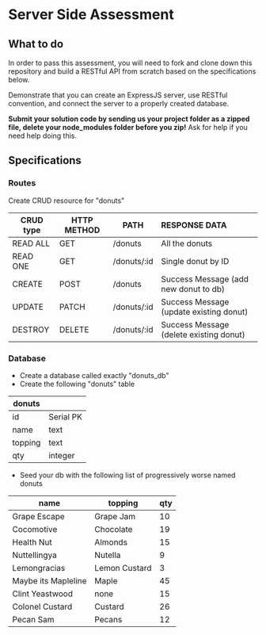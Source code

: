 # Server Side Assessment


## What to do

In order to pass this assessment, you will need to fork and clone down this repository and build a RESTful API from scratch based on the specifications below. 

Demonstrate that you can create an ExpressJS server, use RESTful convention, and connect the server to a properly created database.

**Submit your solution code by sending us your project folder as a zipped file, delete your node_modules folder before you zip!**
Ask for help if you need help doing this.

## Specifications


### Routes
Create CRUD resource for "donuts"

|CRUD type |HTTP METHOD |  PATH           |  RESPONSE DATA                              |
|----------|------------|-----------------|:--------------------------------------------|
| READ ALL |  GET       |  /donuts        |  All the donuts                             |
| READ ONE |  GET       |  /donuts/:id    |  Single donut by ID                         |
| CREATE   |  POST      |  /donuts        |  Success Message (add new donut to db)      |
| UPDATE   |  PATCH     |  /donuts/:id    |  Success Message (update existing donut)    |
| DESTROY  |  DELETE    |  /donuts/:id    |  Success Message (delete existing donut)    |



### Database

 - Create a database called exactly "donuts_db"
 - Create the following "donuts" table

| donuts   |              |
|----------|--------------|
| id       |   Serial PK  |
| name     |   text       |
| topping  |   text       |
| qty      |   integer    |



 - Seed your db with the following list of progressively worse named donuts

| name                  | topping          |  qty  |        
|-----------------------|------------------|-------|
| Grape Escape          | Grape Jam        |  10   |        
| Cocomotive            | Chocolate        |  19   |        
| Health Nut            | Almonds          |  15   |        
| Nuttellingya          | Nutella          |   9   |        
| Lemongracias          | Lemon Custard    |   3   |        
| Maybe its Mapleline   | Maple            |  45   |        
| Clint Yeastwood       | none             |  15   |        
| Colonel Custard       | Custard          |  26   |        
| Pecan Sam             | Pecans           |  12   |        